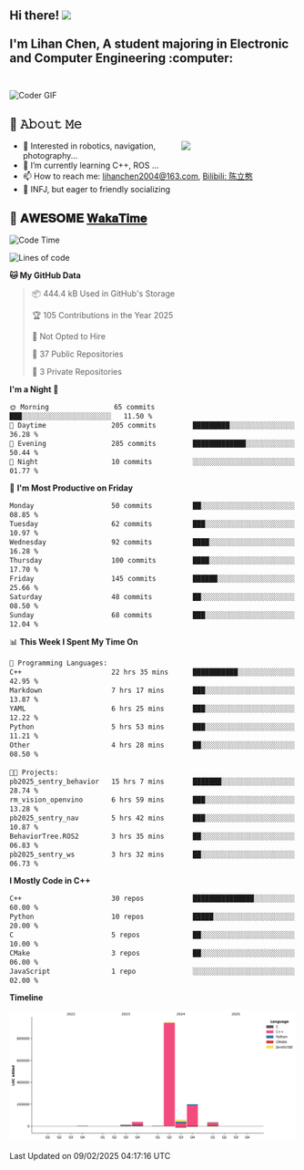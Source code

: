<h2 align="left">
 <abc>
  <br>Hi there! <img src="https://user-images.githubusercontent.com/42378118/110234147-e3259600-7f4e-11eb-95be-0c4047144dea.gif" width="30"><br>
  <br> I'm Lihan Chen, A student majoring in Electronic and Computer Engineering :computer:<br>
  <br>
 </abc>
</h2>

<img align="center" src="https://media.giphy.com/media/SWoSkN6DxTszqIKEqv/giphy.gif" alt="Coder GIF" width="500">

## :book: 𝙰𝚋𝚘𝚞𝚝 𝙼𝚎

<img align="right" width="40%" src="https://github-readme-stats.vercel.app/api?username=LihanChen2004&show_icons=true&icon_color=CE1D2D&text_color=718096&bg_color=ffffff&hide_title=true" />

- 🌟 Interested in robotics, navigation, photography...
- 🌱 I’m currently learning C++, ROS ... 
- 📫 How to reach me: lihanchen2004@163.com, [Bilibili: 陈立憨](https://space.bilibili.com/170786212)
- 👯 INFJ, but eager to friendly socializing

## 📜 𝐀𝐖𝐄𝐒𝐎𝐌𝐄 [𝐖𝐚𝐤𝐚𝐓𝐢𝐦𝐞](https://github.com/anmol098/waka-readme-stats)

<!--START_SECTION:waka-->
![Code Time](http://img.shields.io/badge/Code%20Time-761%20hrs%2053%20mins-blue)

![Lines of code](https://img.shields.io/badge/From%20Hello%20World%20I%27ve%20Written-1.3%20million%20lines%20of%20code-blue)

**🐱 My GitHub Data** 

> 📦 444.4 kB Used in GitHub's Storage 
 > 
> 🏆 105 Contributions in the Year 2025
 > 
> 🚫 Not Opted to Hire
 > 
> 📜 37 Public Repositories 
 > 
> 🔑 3 Private Repositories 
 > 
**I'm a Night 🦉** 

```text
🌞 Morning                65 commits          ███░░░░░░░░░░░░░░░░░░░░░░   11.50 % 
🌆 Daytime                205 commits         █████████░░░░░░░░░░░░░░░░   36.28 % 
🌃 Evening                285 commits         █████████████░░░░░░░░░░░░   50.44 % 
🌙 Night                  10 commits          ░░░░░░░░░░░░░░░░░░░░░░░░░   01.77 % 
```
📅 **I'm Most Productive on Friday** 

```text
Monday                   50 commits          ██░░░░░░░░░░░░░░░░░░░░░░░   08.85 % 
Tuesday                  62 commits          ███░░░░░░░░░░░░░░░░░░░░░░   10.97 % 
Wednesday                92 commits          ████░░░░░░░░░░░░░░░░░░░░░   16.28 % 
Thursday                 100 commits         ████░░░░░░░░░░░░░░░░░░░░░   17.70 % 
Friday                   145 commits         ██████░░░░░░░░░░░░░░░░░░░   25.66 % 
Saturday                 48 commits          ██░░░░░░░░░░░░░░░░░░░░░░░   08.50 % 
Sunday                   68 commits          ███░░░░░░░░░░░░░░░░░░░░░░   12.04 % 
```


📊 **This Week I Spent My Time On** 

```text
💬 Programming Languages: 
C++                      22 hrs 35 mins      ███████████░░░░░░░░░░░░░░   42.95 % 
Markdown                 7 hrs 17 mins       ███░░░░░░░░░░░░░░░░░░░░░░   13.87 % 
YAML                     6 hrs 25 mins       ███░░░░░░░░░░░░░░░░░░░░░░   12.22 % 
Python                   5 hrs 53 mins       ███░░░░░░░░░░░░░░░░░░░░░░   11.21 % 
Other                    4 hrs 28 mins       ██░░░░░░░░░░░░░░░░░░░░░░░   08.50 % 

🐱‍💻 Projects: 
pb2025_sentry_behavior   15 hrs 7 mins       ███████░░░░░░░░░░░░░░░░░░   28.74 % 
rm_vision_openvino       6 hrs 59 mins       ███░░░░░░░░░░░░░░░░░░░░░░   13.28 % 
pb2025_sentry_nav        5 hrs 42 mins       ███░░░░░░░░░░░░░░░░░░░░░░   10.87 % 
BehaviorTree.ROS2        3 hrs 35 mins       ██░░░░░░░░░░░░░░░░░░░░░░░   06.83 % 
pb2025_sentry_ws         3 hrs 32 mins       ██░░░░░░░░░░░░░░░░░░░░░░░   06.73 % 
```

**I Mostly Code in C++** 

```text
C++                      30 repos            ███████████████░░░░░░░░░░   60.00 % 
Python                   10 repos            █████░░░░░░░░░░░░░░░░░░░░   20.00 % 
C                        5 repos             ██░░░░░░░░░░░░░░░░░░░░░░░   10.00 % 
CMake                    3 repos             ██░░░░░░░░░░░░░░░░░░░░░░░   06.00 % 
JavaScript               1 repo              ░░░░░░░░░░░░░░░░░░░░░░░░░   02.00 % 
```



**Timeline**

![Lines of Code chart](https://raw.githubusercontent.com/LihanChen2004/LihanChen2004/main/assets/bar_graph.png)


 Last Updated on 09/02/2025 04:17:16 UTC
<!--END_SECTION:waka-->

<!--
**LihanChen2004/LihanChen2004** is a ✨ _special_ ✨ repository because its `README.md` (this file) appears on your GitHub profile.

Here are some ideas to get you started:

- 🔭 I’m currently working on ...
- 🌱 I’m currently learning ...
- 👯 I’m looking to collaborate on ...
- 🤔 I’m looking for help with ...
- 💬 Ask me about ...
- 📫 How to reach me: ...
- 😄 Pronouns: ...
- ⚡ Fun fact: ...
-->
